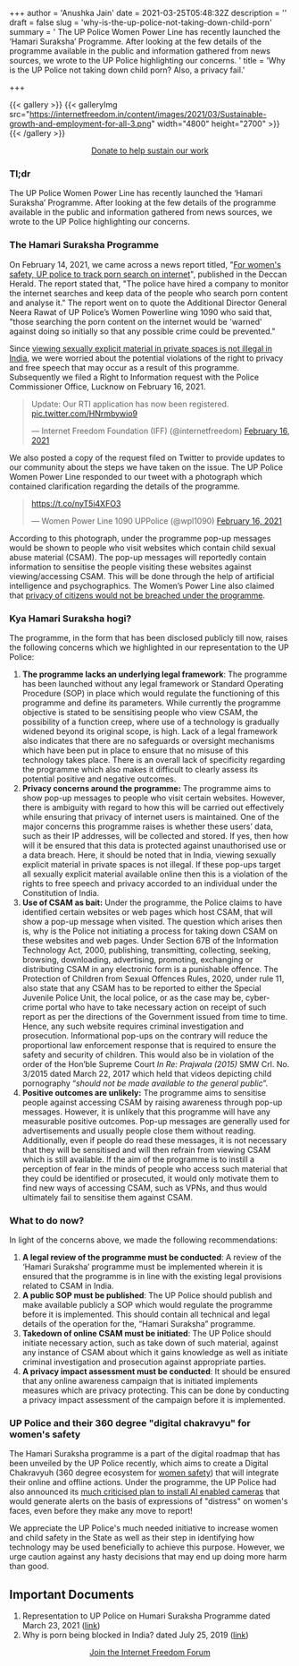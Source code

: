 +++
author = 'Anushka Jain'
date = 2021-03-25T05:48:32Z
description = ''
draft = false
slug = 'why-is-the-up-police-not-taking-down-child-porn'
summary = ' The UP Police Women Power Line has recently launched the ‘Hamari Suraksha’ Programme. After looking at the few details of the programme available in the public and information gathered from news sources, we wrote to the UP Police highlighting our concerns. '
title = 'Why is the UP Police not taking down child porn? Also, a privacy fail.'

+++


{{< gallery >}}
{{< galleryImg  src="https://internetfreedom.in/content/images/2021/03/Sustainable-growth-and-employment-for-all-3.png" width="4800" height="2700" >}}{{< /gallery >}}

<div style="text-align:center;">
    <a href="https://internetfreedom.in/donate/" class="button">Donate to help sustain our work</a>
</div>

### Tl;dr

The UP Police Women Power Line has recently launched the ‘Hamari Suraksha’ Programme. After looking at the few details of the programme available in the public and information gathered from news sources, we wrote to the UP Police highlighting our concerns.

### The Hamari Suraksha Programme

On February 14, 2021, we came across a news report titled, "[For women's safety, UP police to track porn search on internet](https://www.deccanherald.com/national/north-and-central/for-womens-safety-up-police-to-track-porn-search-on-internet-951161.html)", published in the Deccan Herald. The report stated that, "The police have hired a company to monitor the internet searches and keep data of the people who search porn content and analyse it." The report went on to quote the Additional Director General Neera Rawat of UP Police’s Women Powerline wing 1090 who said that, "those searching the porn content on the internet would be 'warned' against doing so initially so that any possible crime could be prevented."

Since [viewing sexually explicit material in private spaces is not illegal in India](https://internetfreedom.in/why-is-porn-being-blocked-in-india-whattheblock/), we were worried about the potential violations of the right to privacy and free speech that may occur as a result of this programme. Subsequently we filed a Right to Information request with the Police Commissioner Office, Lucknow on February 16, 2021.

<blockquote class="twitter-tweet"><p lang="en" dir="ltr">Update: Our RTI application has now been registered. <a href="https://t.co/HNrmbywio9">pic.twitter.com/HNrmbywio9</a></p>&mdash; Internet Freedom Foundation (IFF) (@internetfreedom) <a href="https://twitter.com/internetfreedom/status/1361554394441871361?ref_src=twsrc%5Etfw">February 16, 2021</a></blockquote>
<script async src="https://platform.twitter.com/widgets.js" charset="utf-8"></script>

We also posted a copy of the request filed on Twitter to provide updates to our community about the steps we have taken on the issue. The UP Police Women Power Line responded to our tweet with a photograph which contained clarification regarding the details of the programme.

<blockquote class="twitter-tweet"><p lang="und" dir="ltr"><a href="https://t.co/nyT5i4XFO3">https://t.co/nyT5i4XFO3</a></p>&mdash; Women Power Line 1090 UPPolice (@wpl1090) <a href="https://twitter.com/wpl1090/status/1361648197299396616?ref_src=twsrc%5Etfw">February 16, 2021</a></blockquote>
<script async src="https://platform.twitter.com/widgets.js" charset="utf-8"></script>

According to this photograph, under the programme pop-up messages would be shown to people who visit websites which contain child sexual abuse material (CSAM).  The pop-up messages will reportedly contain information to sensitise the people visiting these websites against viewing/accessing CSAM. This will be done through the help of artificial intelligence and psychographics. The Women’s Power Line also claimed that [privacy of citizens would not be breached under the programme](https://timesofindia.indiatimes.com/city/lucknow/up-no-privacy-breach-wpl-message-to-pop-up-on-child-porn-sites/articleshow/81038847.cms#:~:text=child%20porn%20sites'-,UP%3A%20'No%20privacy%20breach%2C%20WPL%20message%20to%20pop,up%20on%20child%20porn%20sites'&text=Additional%20director%20general%20of%20police,implement%20it%20across%20the%20state.%E2%80%9D).

### Kya Hamari Suraksha hogi?

The programme, in the form that has been disclosed publicly till now, raises the following concerns which we highlighted in our representation to the UP Police:

1. **The programme lacks an underlying legal framework**: The programme has been launched without any legal framework or Standard Operating Procedure (SOP) in place which would regulate the functioning of this programme and define its parameters. While currently the programme objective is stated to be sensitising people who view CSAM, the possibility of a function creep, where use of a technology is gradually widened beyond its original scope, is high. Lack of a legal framework also indicates that there are no safeguards or oversight mechanisms which have been put in place to ensure that no misuse of this technology takes place. There is an overall lack of specificity regarding the programme which also makes it difficult to clearly assess its potential positive and negative outcomes.
2. ******Privacy concerns around the programme**:**** The programme aims to show pop-up messages to people who visit certain websites. However, there is ambiguity with regard to how this will be carried out effectively while ensuring that privacy of internet users is maintained. One of the major concerns this programme raises is whether these users’ data, such as their IP addresses, will be collected and stored. If yes, then how will it be ensured that this data is protected against unauthorised use or a data breach. Here, it should be noted that in India, viewing sexually explicit material in private spaces is not illegal. If these pop-ups target all sexually explicit material available online then this is a violation of the rights to free speech and privacy accorded to an individual under the Constitution of India.
3. ******Use of CSAM as bait**:**** Under the programme, the Police claims to have identified certain websites or web pages which host CSAM, that will show a pop-up message when visited. The question which arises then is, why is the Police not initiating a process for taking down CSAM on these websites and web pages. Under Section 67B of the Information Technology Act, 2000, publishing, transmitting, collecting, seeking, browsing, downloading, advertising, promoting, exchanging or distributing CSAM in any electronic form is a punishable offence. The Protection of Children from Sexual Offences Rules, 2020, under rule 11, also state that any CSAM has to be reported to either the Special Juvenile Police Unit, the local police, or as the case may be, cyber-crime portal who have to take necessary action on receipt of such report  as per the directions of the Government issued from time to time. Hence, any such website requires criminal investigation and prosecution. Informational pop-ups on the contrary will reduce the proportional law enforcement response that is required to ensure the safety and security of children. This would also be in violation of the order of the Hon’ble Supreme Court _In Re: Prajwala (2015)_  SMW Crl. No. 3/2015 dated March 22, 2017 which held that videos depicting child pornography “_should not be made available to the general public_”.
4. ****Positive outcomes are unlikely**:** The programme aims to sensitise people against accessing CSAM by raising awareness through pop-up messages. However, it is unlikely that this programme will have any measurable positive outcomes. Pop-up messages are generally used for advertisements and usually people close them without reading. Additionally, even if people do read these messages, it is not necessary that they will be sensitised and will then refrain from viewing CSAM which is still available. If the aim of the programme is to instill a perception of fear in the minds of people who access such material that they could be identified or prosecuted, it would only motivate them to find new ways of accessing CSAM, such as VPNs, and thus would ultimately fail to sensitise them against CSAM.

### What to do now?

In light of the concerns above, we made the following recommendations:

1. **A legal review of the programme must be conducted**: A review of the ‘Hamari Suraksha’ programme must be implemented wherein it is ensured that the programme is in line with the existing legal provisions related to CSAM in India.
2. **A public SOP must be published**: The UP Police should publish and make available publicly a SOP which would regulate the programme before it is implemented. This should contain all technical and legal details of the operation for the, “Hamari Suraksha” programme.
3. **Takedown of online CSAM must be initiated**: The UP Police should initiate necessary action, such as take down of such material, against any instance of CSAM about which it gains knowledge as well as initiate criminal investigation and prosecution against appropriate parties.
4. **A privacy impact assessment must be conducted**: It should be ensured that any online awareness campaign that is initiated implements measures which are privacy protecting. This can be done by conducting a privacy impact assessment of the campaign before it is implemented.

### UP Police and their 360 degree "digital chakravyu" for women's safety

The Hamari Suraksha programme is a part of the digital roadmap that has been unveiled by the UP Police recently, which aims to create a Digital Chakravyuh (360 degree ecosystem for [women safety](https://government.economictimes.indiatimes.com/news/digital-india/up-police-launches-digital-outreach-initiative-humari-suraksha-for-women-safety/80883166)) that will integrate their online and offline actions. Under the programme, the UP Police had also announced its [much criticised plan to install AI enabled cameras](https://thewire.in/women/uttar-pradesh-lucknow-police-artificial-intelligence-camera-women) that would generate alerts on the basis of expressions of "distress" on women's faces, even before they make any move to report!

We appreciate the UP Police's much needed initiative to increase women and child safety in the State as well as their step in identifying how technology may be used beneficially to achieve this purpose. However, we urge caution against any hasty decisions that may end up doing more harm than good.

## Important Documents

1. Representation to UP Police on Humari Suraksha Programme dated March 23, 2021 ([link](https://drive.google.com/file/d/1ue3MYZ2Ih33JLkMxzUhawfmpzYFndKc0/view?usp=sharing))
2. Why is porn being blocked in India? dated July 25, 2019 ([link](https://internetfreedom.in/why-is-porn-being-blocked-in-india-whattheblock/))

<div style="text-align:center;">
    <a href="https://forum.internetfreedom.in/" class="button">Join the Internet Freedom Forum</a>
</div>



